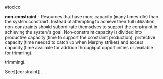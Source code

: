 #tocico

<b>non-constraint</b> - Resources that have more capacity (many times idle) than the system constraint.  Instead of attempting to achieve their full utilization, non-constraints should subordinate themselves to support the constraint in achieving the system's goal.  Non-constraint capacity is divided into productive capacity (time to support the constraint production), protective capacity (time needed to catch up when Murphy strikes) and excess capacity (time available for addition throughput opportunities or available for trimming).

  trimming).

  



See:[[constraint]].
